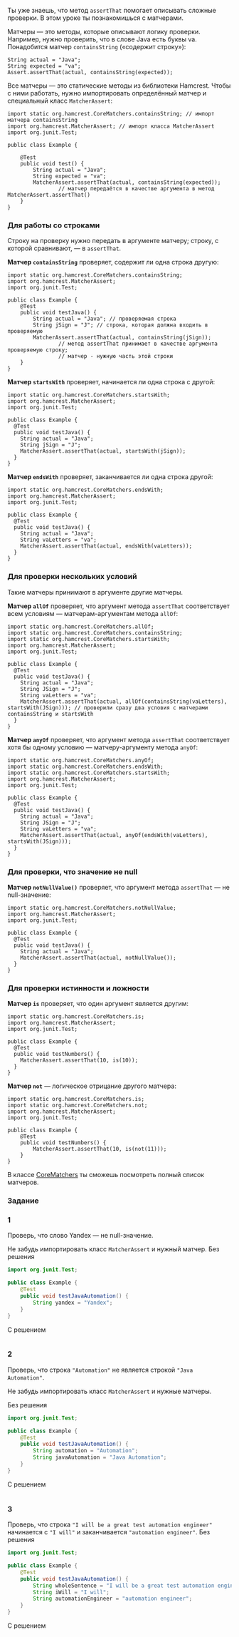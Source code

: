 Ты уже знаешь, что метод `assertThat` помогает описывать сложные проверки. В этом уроке ты познакомишься с матчерами.

Матчеры — это методы, которые описывают логику проверки. Например, нужно проверить, что в слове Java есть буквы va. Понадобится матчер `containsString` («содержит строку»):
```
String actual = "Java";
String expected = "va";
Assert.assertThat(actual, containsString(expected)); 
```


Все матчеры — это статические методы из библиотеки Hamcrest. Чтобы с ними работать, нужно импортировать определённый матчер и специальный класс `MatcherAssert`:
```
import static org.hamcrest.CoreMatchers.containsString; // импорт матчера containsString
import org.hamcrest.MatcherAssert; // импорт класса MatcherAssert
import org.junit.Test;

public class Example {

    @Test
    public void test() {
        String actual = "Java";
        String expected = "va";
        MatcherAssert.assertThat(actual, containsString(expected));
                // матчер передаётся в качестве аргумента в метод MatcherAssert.assertThat()
    }
} 
```


### Для работы со строками

Строку на проверку нужно передать в аргументе матчеру; строку, с которой сравнивают, — в `assertThat`.

**Матчер `containsString`** проверяет, содержит ли одна строка другую:
```
import static org.hamcrest.CoreMatchers.containsString;
import org.hamcrest.MatcherAssert;
import org.junit.Test;

public class Example {
    @Test
    public void testJava() {
        String actual = "Java"; // проверяемая строка
        String jSign = "J"; // строка, которая должна входить в проверяемую
        MatcherAssert.assertThat(actual, containsString(jSign));
                // метод assertThat принимает в качестве аргумента проверяемую строку;
                // матчер - нужную часть этой строки
    }
} 
```

**Матчер `startsWith`** проверяет, начинается ли одна строка с другой:
```
import static org.hamcrest.CoreMatchers.startsWith;
import org.hamcrest.MatcherAssert;
import org.junit.Test;

public class Example {
  @Test
  public void testJava() {
    String actual = "Java";
    String jSign = "J";
    MatcherAssert.assertThat(actual, startsWith(jSign));
  }
} 
```

**Матчер `endsWith`** проверяет, заканчивается ли одна строка другой:
```
import static org.hamcrest.CoreMatchers.endsWith;
import org.hamcrest.MatcherAssert;
import org.junit.Test;

public class Example {
  @Test
  public void testJava() {
    String actual = "Java";
    String vaLetters = "va";
    MatcherAssert.assertThat(actual, endsWith(vaLetters));
  }
} 
```


### Для проверки нескольких условий

Такие матчеры принимают в аргументе другие матчеры.

**Матчер `allOf`** проверяет, что аргумент метода `assertThat` соответствует всем условиям — матчерам-аргументам метода `allOf`:
```
import static org.hamcrest.CoreMatchers.allOf;
import static org.hamcrest.CoreMatchers.containsString;
import static org.hamcrest.CoreMatchers.startsWith;
import org.hamcrest.MatcherAssert;
import org.junit.Test;

public class Example {
  @Test
  public void testJava() {
    String actual = "Java";
    String JSign = "J";
    String vaLetters = "va";
    MatcherAssert.assertThat(actual, allOf(containsString(vaLetters), startsWith(JSign))); // проверили сразу два условия с матчерами containsString и startsWith
  }
} 
```

**Матчер `anyOf`** проверяет, что аргумент метода `assertThat` соответствует хотя бы одному условию — матчеру-аргументу метода `anyOf`:
```
import static org.hamcrest.CoreMatchers.anyOf;
import static org.hamcrest.CoreMatchers.endsWith;
import static org.hamcrest.CoreMatchers.startsWith;
import org.hamcrest.MatcherAssert;
import org.junit.Test;

public class Example {
  @Test
  public void testJava() {
    String actual = "Java";
    String JSign = "J";
    String vaLetters = "va";
    MatcherAssert.assertThat(actual, anyOf(endsWith(vaLetters), startsWith(JSign)));
  }
} 
```


### Для проверки, что значение не null

**Матчер `notNullValue()`** проверяет, что аргумент метода `assertThat` — не null-значение:
```
import static org.hamcrest.CoreMatchers.notNullValue;
import org.hamcrest.MatcherAssert;
import org.junit.Test;

public class Example {
  @Test
  public void testJava() {
    String actual = "Java";
    MatcherAssert.assertThat(actual, notNullValue());
  }
} 
```


### Для проверки истинности и ложности

**Матчер `is`** проверяет, что один аргумент является другим:
```
import static org.hamcrest.CoreMatchers.is;
import org.hamcrest.MatcherAssert;
import org.junit.Test;

public class Example {
  @Test
  public void testNumbers() {
    MatcherAssert.assertThat(10, is(10));
  }
} 
```

**Матчер `not`** — логическое отрицание другого матчера:
```
import static org.hamcrest.CoreMatchers.is;
import static org.hamcrest.CoreMatchers.not;
import org.hamcrest.MatcherAssert;
import org.junit.Test;

public class Example {
    @Test
    public void testNumbers() {
        MatcherAssert.assertThat(10, is(not(11)));
    }
} 
```

В классе [CoreMatchers](http://hamcrest.org/JavaHamcrest/javadoc/1.3/org/hamcrest/CoreMatchers.html) ты сможешь посмотреть полный список матчеров.

### Задание
### 1
Проверь, что слово Yandex — не null-значение.

Не забудь импортировать класс `MatcherAssert` и нужный матчер.
Без решения
```Java
import org.junit.Test;

public class Example {
    @Test
    public void testJavaAutomation() {
        String yandex = "Yandex";
    }
}
```

С решением
```Java

```

### 2
Проверь, что строка `"Automation"` не является строкой `"Java Automation"`.

Не забудь импортировать класс `MatcherAssert` и нужные матчеры.

Без решения
```java
import org.junit.Test;

public class Example {
    @Test
    public void testJavaAutomation() {
        String automation = "Automation";
        String javaAutomation = "Java Automation";
    }
}
```

С решением
```java

```

### 3
Проверь, что строка `"I will be a great test automation engineer"` начинается с `"I will"` и заканчивается `"automation engineer"`.
Без решения
```java
import org.junit.Test;

public class Example {
    @Test
    public void testJavaAutomation() {
        String wholeSentence = "I will be a great test automation engineer";
        String iWill = "I will";
        String automationEngineer = "automation engineer";
    }
}
```

С решением
```java

```